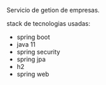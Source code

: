 
Servicio de getion de empresas.

stack de tecnologias usadas:

* spring boot
* java 11
* spring security
* spring jpa
* h2
* spring web


